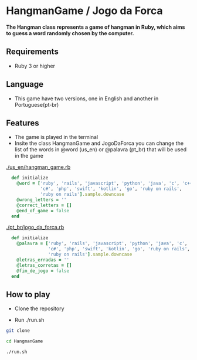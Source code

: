 # **HangmanGame / Jogo da Forca**

**The Hangman class represents a game of hangman in Ruby, which aims to guess a word randomly chosen by the computer.**

## **Requirements**

- Ruby 3 or higher

## **Language**

- This game have two versions, one in English and another in Portuguese(pt-br)

## **Features**

- The game is played in the terminal
- Insite the class HangmanGame and JogoDaForca you can change the list of  the words in @word (us_en) or @palavra (pt_br) that will be used in the game

[./us_en/hangman_game.rb](./us_en/hangman_game.rb#L18)

```ruby
  def initialize
    @word = ['ruby', 'rails', 'javascript', 'python', 'java', 'c', 'c++',
             'c#', 'php', 'swift', 'kotlin', 'go', 'ruby on rails',
             'ruby on rails'].sample.downcase
    @wrong_letters = ''
    @correct_letters = []
    @end_of_game = false
  end
```

[./pt_br/jogo_da_forca.rb](./pt_br/jogo_da_forca.rb#L18)

```ruby
  def initialize
    @palavra = ['ruby', 'rails', 'javascript', 'python', 'java', 'c', 'c++',
                'c#', 'php', 'swift', 'kotlin', 'go', 'ruby on rails',
                'ruby on rails'].sample.downcase
    @letras_erradas = ''
    @letras_corretas = []
    @fim_de_jogo = false
  end
```

## **How to play**

- Clone the repository

- Run ./run.sh

```bash
git clone

cd HangmanGame

./run.sh
```
